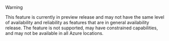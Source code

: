 > [!WARNING]
> This feature is currently in preview release and may not have the same level of availability and reliability as features that are in general availability release. The feature is not supported, may have constrained capabilities, and may not be available in all Azure locations.